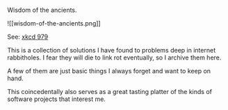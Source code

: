 Wisdom of the ancients.

![[wisdom-of-the-ancients.png]]

See: [xkcd 979](https://xkcd.com/979)

This is a collection of solutions I have found to problems deep in internet rabbitholes.  I fear they will die to link rot eventually, so I archive them here.

A few of them are just basic things I always forget and want to keep on hand.

This coincedentally also serves as a great tasting platter of the kinds of software projects that interest me.